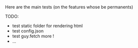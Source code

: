 Here are the main tests
(on the features whose be permanents)

TODO:

 - test static folder for rendering html
 - test config.json
 - test guy.fetch more !
 - ...
